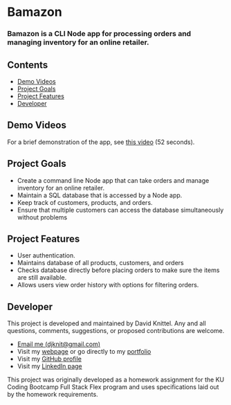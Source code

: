 # Bamazon

### Bamazon is a CLI Node app for processing orders and managing inventory for an online retailer.

## Contents
* [Demo Videos](#-demo-videos)
* [Project Goals](#-project-goals)
* [Project Features](#-project-features)
* [Developer](#-developer)

## Demo Videos
For a brief demonstration of the app, see [this video](https://youtu.be/hi23yLP3dpI) (52 seconds).

## Project Goals
* Create a command line Node app that can take orders and manage inventory for an online retailer.
* Maintain a SQL database that is accessed by a Node app.
* Keep track of customers, products, and orders.
* Ensure that multiple customers can access the database simultaneously without problems

## Project Features
* User authentication.
* Maintains database of all products, customers, and orders
* Checks database directly before placing orders to make sure the items are still available.
* Allows users view order history with options for filtering orders.

## Developer
This project is developed and maintained by David Knittel. Any and all questions, comments, suggestions, or proposed contributions are welcome.
* [Email me (djknit@gmail.com)](mailto:djknit@gmail.com)
* Visit my [webpage](https://djknit.github.io) or go directly to my [portfolio](https://djknit.github.io/portfolio.html)
* Visit my [GitHub profile](https://github.com/djknit)
* Visit my [LinkedIn page](https://www.linkedin.com/in/djknit/)

This project was originally developed as a homework assignment for the KU Coding Bootcamp Full Stack Flex program and uses specifications laid out by the homework requirements.